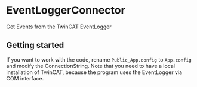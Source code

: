 # EventLoggerConnector
Get Events from the TwinCAT EventLogger


## Getting started
If you want to work with the code, rename ```Public_App.config``` to ```App.config``` and modify the ConnectionString.
Note that you need to have a local installation of TwinCAT, because the program uses the EventLogger via COM interface.
